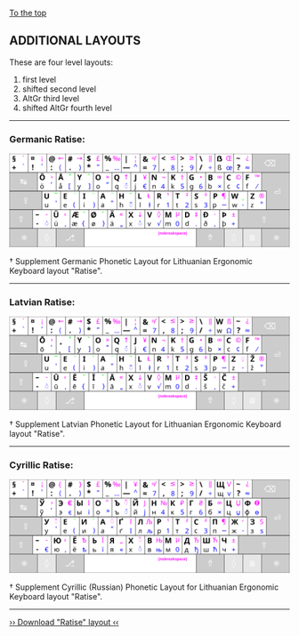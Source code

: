 [To the top](../README_eng.md)

ADDITIONAL LAYOUTS
------------------

These are four level layouts:

 1. first level
 2. shifted second level
 3. AltGr third level
 4. shifted AltGr fourth level
 
 ------------------------------------------------------------------------------------

### Germanic Ratise:

!["Ratise" Germanic](images/kb_lt_ratise_germanic.svg)

† Supplement Germanic Phonetic Layout for Lithuanian Ergonomic Keyboard layout "Ratise".

------------------------------------------------------------------------------------

### Latvian Ratise:

!["Ratise" Latvian](images/kb_lt_ratise_latvian.svg)

† Supplement Latvian Phonetic Layout for Lithuanian Ergonomic Keyboard layout "Ratise".

------------------------------------------------------------------------------------

### Cyrillic Ratise:

!["Ratise" Cyrillic](images/kb_lt_ratise_cyrillic.svg)

† Supplement Cyrillic (Russian) Phonetic Layout for Lithuanian Ergonomic Keyboard layout "Ratise".

------------------------------------------------------------------------------------

[›› Download "Ratise" layout ‹‹](https://github.com/albuck/Ratise-layout/zipball/master)

